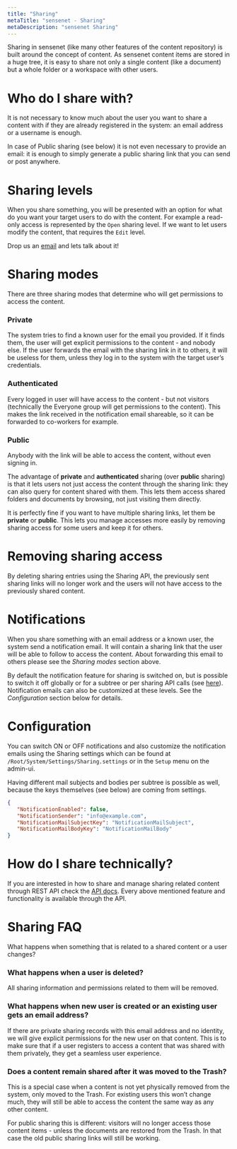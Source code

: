 ```yaml
---
title: "Sharing"
metaTitle: "sensenet - Sharing"
metaDescription: "sensenet Sharing"
---
```


Sharing in sensenet (like many other features of the content repository) is built around the concept of content. As sensenet content items are stored in a huge tree, it is easy to share not only a single content (like a document) but a whole folder or a workspace with other users.

# Who do I share with?

It is not necessary to know much about the user you want to share a content with if they are already registered in the system: an email address or a username is enough.

In case of Public sharing (see below) it is not even necessary to provide an email: it is enough to simply generate a public sharing link that you can send or post anywhere.

# Sharing levels

When you share something, you will be presented with an option for what do you want your target users to do with the content. For example a read-only access is represented by the `Open` sharing level. If we want to let users modify the content, that requires the `Edit` level.

<note title="Do you need more sharing levels?">
Drop us an <a href="mailto:snteam@sensenet.com">email</a> and lets talk about it!
</note>

# Sharing modes

There are three sharing modes that determine who will get permissions to access the content.

### Private

The system tries to find a known user for the email you provided. If it finds them, the user will get explicit permissions to the content - and nobody else. If the user forwards the email with the sharing link in it to others, it will be useless for them, unless they log in to the system with the target user’s credentials.

### Authenticated

Every logged in user will have access to the content - but not visitors (technically the Everyone group will get permissions to the content). This makes the link received in the notification email shareable, so it can be forwarded to co-workers for example.

### Public

Anybody with the link will be able to access the content, without even signing in.

<note>
The advantage of <b>private</b> and <b>authenticated</b> sharing (over <b>public</b> sharing) is that it lets users not just access the content through the sharing link: they can also query for content shared with them. This lets them access shared folders and documents by browsing, not just visiting them directly.
</note>

It is perfectly fine if you want to have multiple sharing links, let them be **private** or **public**. This lets you manage accesses more easily by removing sharing access for some users and keep it for others.

# Removing sharing access

By deleting sharing entries using the Sharing API, the previously sent sharing links will no longer work and the users will not have access to the previously shared content.

# Notifications

When you share something with an email address or a known user, the system send a notification email. It will contain a sharing link that the user will be able to follow to access the content. About forwarding this email to others please see the *Sharing modes* section above.

<note>
By default the notification feature for sharing is switched on, but is possible to switch it off globally or for a subtree or per sharing API calls (see <a href="/api-docs/sharing/#notifications">here</a>). Notification emails can also be customized at these levels. See the <i>Configuration</i> section below for details.
</note>

# Configuration

You can switch ON or OFF notifications and also customize the notification emails using the Sharing settings which can be found at `/Root/System/Settings/Sharing.settings` or in the `Setup` menu on the admin-ui.

Having different mail subjects and bodies per subtree is possible as well, because the keys themselves (see below) are coming from settings.

```json
{
   "NotificationEnabled": false,
   "NotificationSender": "info@example.com",
   "NotificationMailSubjectKey": "NotificationMailSubject",
   "NotificationMailBodyKey": "NotificationMailBody"
}
```

# How do I share technically?

If you are interested in how to share and manage sharing related content through REST API check the [API docs](/api-docs/sharing). Every above mentioned feature and functionality is available through the API.

# Sharing FAQ

What happens when something that is related to a shared content or a user changes?

### What happens when a user is deleted?

All sharing information and permissions related to them will be removed.

### What happens when new user is created or an existing user gets an email address?

If there are private sharing records with this email address and no identity, we will give explicit permissions for the new user on that content. This is to make sure that if a user registers to access a content that was shared with them privately, they get a seamless user experience.

### Does a content remain shared after it was moved to the Trash?

This is a special case when a content is not yet physically removed from the system, only moved to the Trash. For existing users this won’t change much, they will still be able to access the content the same way as any other content.

For public sharing this is different: visitors will no longer access those content items - unless the documents are restored from the Trash. In that case the old public sharing links will still be working.
